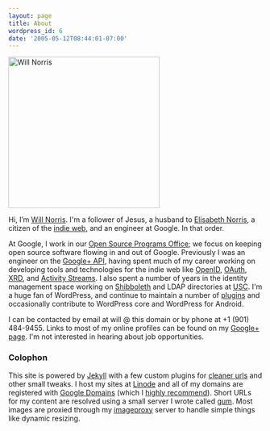 ```yaml
---
layout: page
title: About
wordpress_id: 6
date: '2005-05-12T08:44:01-07:00'
---
```

<div class="h-card vcard" markdown="1">

<img src="/2005/05/03-800.jpg" alt="Will Norris" width="300" height="300" class="u-photo photo alignright" />

Hi, I’m <a href="https://willnorris.com/" class="p-name u-url fn url">Will Norris</a>. I'm a
follower of Jesus, a husband to [Elisabeth Norris][], a citizen of the [indie web][], and an
<span class="p-role role">engineer</span> at <span class="p-org org">Google</span>.  In that order.

At Google, I work in our [Open Source Programs Office][]; we focus on keeping open source software
flowing in and out of Google. Previously I was an engineer on the [Google+ API][], having spent much
of my career working on developing tools and technologies for the indie web like [OpenID][],
[OAuth][], [XRD][], and [Activity Streams][]. I also spent a number of years in the identity
management space working on [Shibboleth][] and LDAP directories at [USC][].  I'm a huge fan of
WordPress, and continue to maintain a number of [plugins][] and occasionally contribute to WordPress
core and WordPress for Android.

I can be contacted by email at will @ this domain or by phone at <span class="p-tel tel">+1 (901)
484-9455</span>.  Links to most of my online profiles can be found on my [Google+
page](https://plus.google.com/+willnorris/about).  I'm not interested in hearing about job
opportunities.

</div>

[Elisabeth Norris]: http://notsoserendipitous.com/
[indie web]: http://indiewebcamp.com/
[Open Source Programs Office]: https://developers.google.com/open-source/
[Google+ API]: https://developers.google.com/+/api/
[OpenID]: http://openid.net/
[OAuth]: http://oauth.net/
[XRD]: http://docs.oasis-open.org/xri/xrd/v1.0/xrd-1.0.html
[Activity Streams]: http://activitystrea.ms/
[Shibboleth]: http://shibboleth.net/
[USC]: http://www.usc.edu/
[plugins]: https://profiles.wordpress.org/willnorris


### Colophon ###

This site is powered by [Jekyll][] with a few custom plugins for [cleaner urls][] and other small tweaks.  I host my
sites at [Linode][] and all of my domains are registered with [Google Domains][] (which I [highly recommend][]).  Short
URLs for my content are resolved using a small server I wrote called [gum][].  Most images are proxied through my
[imageproxy][] server to handle simple things like dynamic resizing.

[Jekyll]: http://jekyllrb.com/
[cleaner urls]: https://github.com/willnorris/jekyll-clean-urls
[Linode]: https://www.linode.com/
[Google Domains]: https://www.google.com/domains
[highly recommend]: /2014/06/google-domains
[gum]: /go/gum
[imageproxy]: /go/imageproxy
